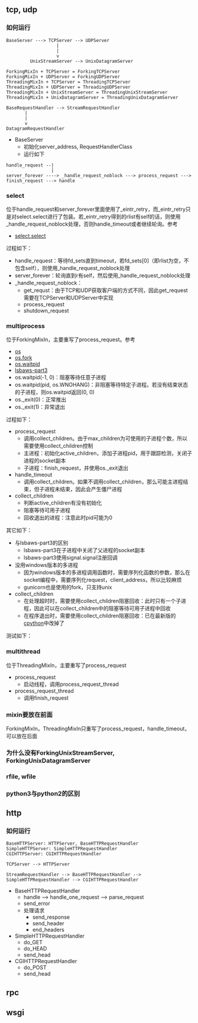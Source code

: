 ## tcp, udp

### 如何运行

```
BaseServer ---> TCPServer --> UDPServer
                   |
                   |
                   v
         UnixStreamServer --> UnixDatagramServer
```

```
ForkingMixIn + TCPServer = ForkingTCPServer
ForkingMixIn + UDPServer = ForkingUDPServer
ThreadingMixIn + TCPServer = ThreadingTCPServer
ThreadingMixIn + UDPServer = ThreadingUDPServer
ThreadingMixIn + UnixStreamServer = ThreadingUnixStreamServer
ThreadingMixIn + UnixDatagramServer = ThreadingUnixDatagramServer
```

```
BaseRequestHandler --> StreamRequestHandler
       |
       |
       v
DatagramRequestHandler
```

- BaseServer
  - 初始化server_address, RequestHandlerClass
  - 运行如下
  
```
handle_request --|
                 |
server_forever ----> _handle_request_noblock ---> process_request ---> finish_request ---> handle
```

### select

位于handle_request和server_forever里面使用了_eintr_retry，而_eintr_retry只是对select.select进行了包装。若_eintr_retry得到的rlist有self的话，则使用_handle_request_noblock处理，否则handle_timeout或者继续轮询。参考
 
- [select.select](https://docs.python.org/3/library/select.html#select.select)

过程如下：

- handle_request：等待fd_sets直到timeout，若fd_sets[0]（即rlist为空，不包含self），则使用_handle_request_noblock处理
- server_forever：轮询直到r有self，然后使用_handle_request_noblock处理
- _handle_request_noblock：
  - get_requst：由于TCP和UDP获取客户端的方式不同，因此get_request需要在TCPServer和UDPServer中实现
  - process_request
  - shutdown_request

### multiprocess

位于ForkingMixIn，主要重写了process_request。参考

- [os](https://docs.python.org/3/library/os.html)
- [os.fork](https://www.liaoxuefeng.com/wiki/001374738125095c955c1e6d8bb493182103fac9270762a000/0013868323401155ceb3db1e2044f80b974b469eb06cb43000)
- [os.waitpid](https://www.programcreek.com/python/example/424/os.waitpid)
- [lsbaws-part3](https://ruslanspivak.com/lsbaws-part3/)
- os.waitpid(-1, 0)：阻塞等待任意子进程
- os.waitpid(pid, os.WNOHANG)：非阻塞等待特定子进程。若没有结束状态的子进程，则os.waitpid返回(0, 0)
- os._exit(0)：正常推出
- os._exit(1)：异常退出

过程如下：

- process_request
  - 调用collect_children。由于max_children为可使用的子进程个数，所以需要使用collect_children控制
  - 主进程：初始化active_children，添加子进程pid，用于跟踪检测，关闭子进程的socket副本
  - 子进程：finish_request，并使用os._exit退出
- handle_timeout
  - 调用collect_children。如果不调用collect_children，那么可能主进程结束，但子进程未结束，因此会产生僵尸进程
- collect_children
  - 判断active_children有没有初始化
  - 阻塞等待可用子进程
  - 回收退出的进程：注意此时pid可能为0

其它如下：

- 与lsbaws-part3的区别
  - lsbaws-part3在子进程中关闭了父进程的socket副本
  - lsbaws-part3使用signal.signal注册回调
- 没用windows版本的多进程
  - 因为windows版本的多进程调用函数时，需要序列化函数的参数，那么在socket编程中，需要序列化request，client_address，所以比较麻烦
  - gunicorn也是使用的fork，只支持unix
- collect_children
  - 在处理超时时，需要使用collect_children阻塞回收：此时只有一个子进程，因此可以在collect_children中的阻塞等待可用子进程中回收
  - 在程序退出时，需要使用collect_children阻塞回收：已在最新版的[cpython](https://github.com/python/cpython/blob/master/Lib/socketserver.py#L621)中改掉了
  
测试如下：

### multithread

位于ThreadingMixIn，主要重写了process_request

- process_request
  - 启动线程，调用process_request_thread
- process_request_thread
  - 调用finish_request

### mixin要放在前面

ForkingMixIn，ThreadingMixIn只重写了process_request，handle_timeout，可以放在后面

### 为什么没有ForkingUnixStreamServer, ForkingUnixDatagramServer

### rfile, wfile

### python3与python2的区别

## http

### 如何运行

```
BaseHTTPServer: HTTPServer, BaseHTTPRequestHandler
SimpleHTTPServer: SimpleHTTPRequestHandler
CGIHTTPServer: CGIHTTPRequestHandler
```

```
TCPServer --> HTTPServer
```

```
StreamRequestHandler --> BaseHTTPRequestHandler --> SimpleHTTPRequestHandler --> CGIHTTPRequestHandler
```

- BaseHTTPRequestHandler
  - handle --> handle_one_request --> parse_request
  - send_error
  - 处理请求
    - send_response
    - send_header
    - end_headers
- SimpleHTTPRequestHandler
  - do_GET
  - do_HEAD
  - send_head
- CGIHTTPRequestHandler
  - do_POST
  - send_head

## rpc

## wsgi